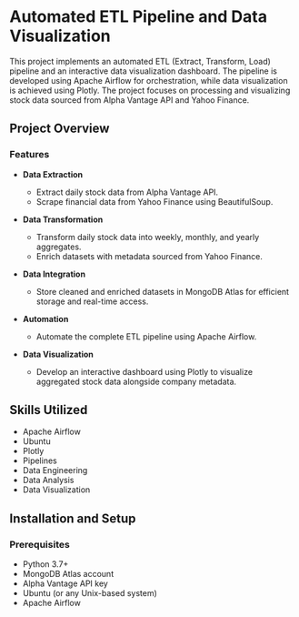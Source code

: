 # Automated ETL Pipeline and Data Visualization

This project implements an automated ETL (Extract, Transform, Load) pipeline and an interactive data visualization dashboard. The pipeline is developed using Apache Airflow for orchestration, while data visualization is achieved using Plotly. The project focuses on processing and visualizing stock data sourced from Alpha Vantage API and Yahoo Finance.

## Project Overview

### Features

- **Data Extraction**
  - Extract daily stock data from Alpha Vantage API.
  - Scrape financial data from Yahoo Finance using BeautifulSoup.
  
- **Data Transformation**
  - Transform daily stock data into weekly, monthly, and yearly aggregates.
  - Enrich datasets with metadata sourced from Yahoo Finance.
  
- **Data Integration**
  - Store cleaned and enriched datasets in MongoDB Atlas for efficient storage and real-time access.
  
- **Automation**
  - Automate the complete ETL pipeline using Apache Airflow.
  
- **Data Visualization**
  - Develop an interactive dashboard using Plotly to visualize aggregated stock data alongside company metadata.

## Skills Utilized

- Apache Airflow
- Ubuntu
- Plotly
- Pipelines
- Data Engineering
- Data Analysis
- Data Visualization

## Installation and Setup

### Prerequisites

- Python 3.7+
- MongoDB Atlas account
- Alpha Vantage API key
- Ubuntu (or any Unix-based system)
- Apache Airflow
